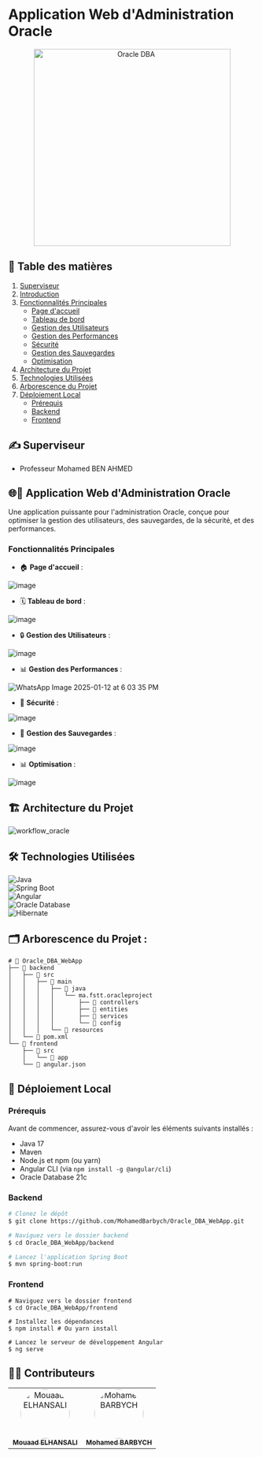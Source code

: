 # Application Web d'Administration Oracle 
<p align="center">
  <img src="https://github.com/user-attachments/assets/ab877b52-7402-4f74-aa9f-ebcf5a85947f" alt="Oracle DBA" width="400"/>
</p>

## 📑 Table des matières
1.  [Superviseur](#superviseur)
2.  [Introduction](#application-web-dadministration-oracle)
3.  [Fonctionnalités Principales](#fonctionnalités-principales)
    *   [Page d'accueil](#page-daccueil)
    *   [Tableau de bord](#tableau-de-bord)
    *   [Gestion des Utilisateurs](#gestion-des-utilisateurs)
    *   [Gestion des Performances](#gestion-des-performances)
    *   [Sécurité](#sécurité)
    *   [Gestion des Sauvegardes](#gestion-des-sauvegardes)
    *   [Optimisation](#optimisation)
4.  [Architecture du Projet](#architecture-du-projet)
5.  [Technologies Utilisées](#technologies-utilisées)
6.  [Arborescence du Projet](#arborescence-du-projet)
7.  [Déploiement Local](#déploiement-local)
    *  [Prérequis](#prérequis)
    *  [Backend](#backend)
    * [Frontend](#frontend)

## ✍️ Superviseur <a name="superviseur"></a>
- Professeur Mohamed BEN AHMED

## 🌐🔧 Application Web d'Administration Oracle <a name="application-web-dadministration-oracle"></a>

Une application puissante pour l'administration Oracle, conçue pour optimiser la gestion des utilisateurs, des sauvegardes, de la sécurité, et des performances.

### **Fonctionnalités Principales** <a name="fonctionnalités-principales"></a>

- 🏠 **Page d'accueil** : <a name="page-daccueil"></a>

![image](https://github.com/user-attachments/assets/8421bb19-3928-44b5-ac71-3670a6918224)

- 🗓️ **Tableau de bord** : <a name="tableau-de-bord"></a>
  
![image](https://github.com/user-attachments/assets/d53e1a67-2edf-4ca6-98ec-a4c308082c8a)

- 🔒 **Gestion des Utilisateurs** :   <a name="gestion-des-utilisateurs"></a>

![image](https://github.com/user-attachments/assets/f02301cf-3228-40b9-965a-87bc10eac6fe)

- 📊 **Gestion des Performances** : <a name="gestion-des-performances"></a>

![WhatsApp Image 2025-01-12 at 6 03 35 PM](https://github.com/user-attachments/assets/c3a6be45-6370-41e5-b4f8-d49acd10cbd0)

- 🔐 **Sécurité** : <a name="sécurité"></a>

![image](https://github.com/user-attachments/assets/3dafc8ec-e43e-4261-93b9-1c500e1946b3)

- 📂 **Gestion des Sauvegardes** : <a name="gestion-des-sauvegardes"></a>

![image](https://github.com/user-attachments/assets/4896be96-a3d2-494f-bb06-d2d77635e5f8)

- 📊 **Optimisation** : <a name="optimisation"></a>

![image](https://github.com/user-attachments/assets/e027e5b7-bc04-4b07-abc8-d7a1adcaf868)

## 🏗️ Architecture du Projet <a name="architecture-du-projet"></a>
![workflow_oracle](https://github.com/user-attachments/assets/8525f4e2-9645-41a1-ba4d-82fcb2a2cf97)


## 🛠️ **Technologies Utilisées** <a name="technologies-utilisées"></a>

![Java](https://img.shields.io/badge/Java-17-blue)  
![Spring Boot](https://img.shields.io/badge/Spring%20Boot-3.1-green)  
![Angular](https://img.shields.io/badge/Angular-16-red)  
![Oracle Database](https://img.shields.io/badge/Oracle%20Database-21c-orange)  
![Hibernate](https://img.shields.io/badge/Hibernate-ORM-brightgreen)

## 🗂️ Arborescence du Projet : <a name="arborescence-du-projet"></a>
```
# 📁 Oracle_DBA_WebApp
├── 📂 backend
│   ├── 📂 src
│   │   ├── 📂 main
│   │   │   ├── 📂 java
│   │   │   │   └── ma.fstt.oracleproject
│   │   │   │       ├── 📂 controllers 
│   │   │   │       ├── 📂 entities
│   │   │   │       ├── 📂 services
│   │   │   │       └── 📂 config
│   │   │   └── 📂 resources
│   └── 📄 pom.xml
└── 📂 frontend
    ├── 📂 src
    │   └── 📂 app
    └── 📄 angular.json
```


## 🚀 **Déploiement Local** <a name="déploiement-local"></a>

### **Prérequis** <a name="prérequis"></a>

Avant de commencer, assurez-vous d'avoir les éléments suivants installés :

*   Java 17
*   Maven
*   Node.js et npm (ou yarn)
*   Angular CLI (via `npm install -g @angular/cli`)
*   Oracle Database 21c

### **Backend** <a name="backend"></a>
```bash
# Clonez le dépôt
$ git clone https://github.com/MohamedBarbych/Oracle_DBA_WebApp.git

# Naviguez vers le dossier backend
$ cd Oracle_DBA_WebApp/backend

# Lancez l'application Spring Boot
$ mvn spring-boot:run
```
### **Frontend** <a name="frontend"></a>
```
# Naviguez vers le dossier frontend
$ cd Oracle_DBA_WebApp/frontend

# Installez les dépendances
$ npm install # Ou yarn install

# Lancez le serveur de développement Angular
$ ng serve
```
## 🧑‍💻 Contributeurs

<table align="center">
  <tbody>
    <tr>
      <td align="center" valign="top" width="50%">
        <a href="https://github.com/son-of-mountain" target="_blank">
          <img src="https://avatars.githubusercontent.com/u/173689605?v=4" width="100px;" alt="Mouaad ELHANSALI" style="border-radius: 50%;"/>
          <br />
          <sub><b>Mouaad ELHANSALI</b></sub>
        </a>
      </td>
      <td align="center" valign="top" width="50%">
        <a href="https://github.com/MohamedBarbych" target="_blank">
          <img src="https://avatars.githubusercontent.com/u/146338565?v=4" width="100px;" alt="Mohamed BARBYCH" style="border-radius: 50%;"/>
          <br />
          <sub><b>Mohamed BARBYCH</b></sub>
        </a>
      </td>
    </tr>
  </tbody>
</table>
